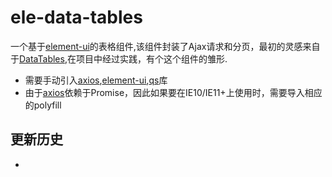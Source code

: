 # ele-data-tables
一个基于[element-ui](http://element.eleme.io)的表格组件,该组件封装了Ajax请求和分页，最初的灵感来自于[DataTables](https://www.datatables.net/),在项目中经过实践，有个这个组件的雏形.
* 需要手动引入[axios](https://github.com/axios/axios),[element-ui](http://element.eleme.io),[qs](https://github.com/ljharb/qs)库
* 由于[axios](https://github.com/axios/axios)依赖于Promise，因此如果要在IE10/IE11+上使用时，需要导入相应的polyfill
## 

## 更新历史
* 